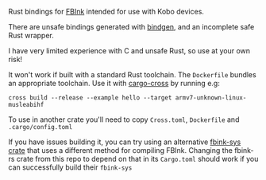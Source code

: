 Rust bindings for [FBInk](https://github.com/NiLuJe/FBInk) intended for use with Kobo devices.

There are unsafe bindings generated with [bindgen](https://github.com/rust-lang/rust-bindgen), and an incomplete safe Rust wrapper.

I have very limited experience with C and unsafe Rust, so use at your own risk!

It won't work if built with a standard Rust toolchain. The `Dockerfile` bundles an appropriate toolchain. Use it with [cargo-cross](https://github.com/cross-rs/cross/) by running e.g:

`cross build --release --example hello --target armv7-unknown-linux-musleabihf`

To use in another crate you'll need to copy `Cross.toml`, `Dockerfile` and `.cargo/config.toml`

If you have issues building it, you can try using an alternative [fbink-sys crate](https://github.com/Szybet/fbink-sys) that uses a different method for compiling FBInk. Changing the fbink-rs crate from this repo to depend on that in its `Cargo.toml` should work if you can successfully build their `fbink-sys`
